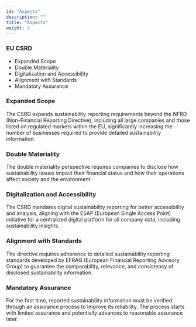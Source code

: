 ```yaml
---
id: "Aspects"
description: ""
title: "Aspects"
weight: 3
---
```


### EU CSRD

- Expanded Scope
- Double Materiality
- Digitalization and Accessibility
- Alignment with Standards
- Mandatory Assurance

### Expanded Scope

The CSRD expands sustainability reporting requirements beyond the NFRD (Non-Financial Reporting Directive), including all large companies and those listed on regulated markets within the EU, significantly increasing the number of businesses required to provide detailed sustainability information.
### Double Materiality

The double materiality perspective requires companies to disclose how sustainability issues impact their financial status and how their operations affect society and the environment.
### Digitalization and Accessibility

The CSRD mandates digital sustainability reporting for better accessibility and analysis, aligning with the ESAP (European Single Access Point) initiative for a centralized digital platform for all company data, including sustainability insights.
### Alignment with Standards

The directive requires adherence to detailed sustainability reporting standards developed by EFRAG (European Financial Reporting Advisory Group) to guarantee the comparability, relevance, and consistency of disclosed sustainability information.
### Mandatory Assurance

For the first time, reported sustainability information must be verified through an assurance process to improve its reliability. The process starts with limited assurance and potentially advances to reasonable assurance later.
